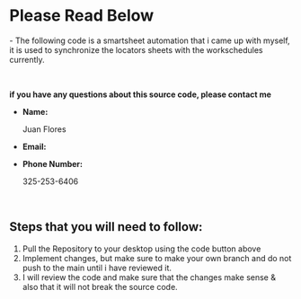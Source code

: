<h1>Please Read Below</h1>
<p>- The following code is a smartsheet automation that i came up with myself, it is used to synchronize the locators sheets with the workschedules currently.</p>
<br>
<p><strong>if you have any questions about this source code, please contact me</strong></p>
<ul>
  <li><strong>Name:</strong><p>Juan Flores</p></li>
  <li><strong>Email:</strong><p><ajuflores@ltspower.com/></p></li>
  <li><strong>Phone Number:</strong><p>325-253-6406</p></li>
</ul>
<br/>
<h2><strong>Steps that you will need to follow:</strong></h2>
<ol>
  <li>Pull the Repository to your desktop using the code button above</li>
  <li>Implement changes, but make sure to make your own branch and do not push to the main until i have reviewed it.</li>
  <li>I will review the code and make sure that the changes make sense & also that it will not break the source code.</li>
</ol>
